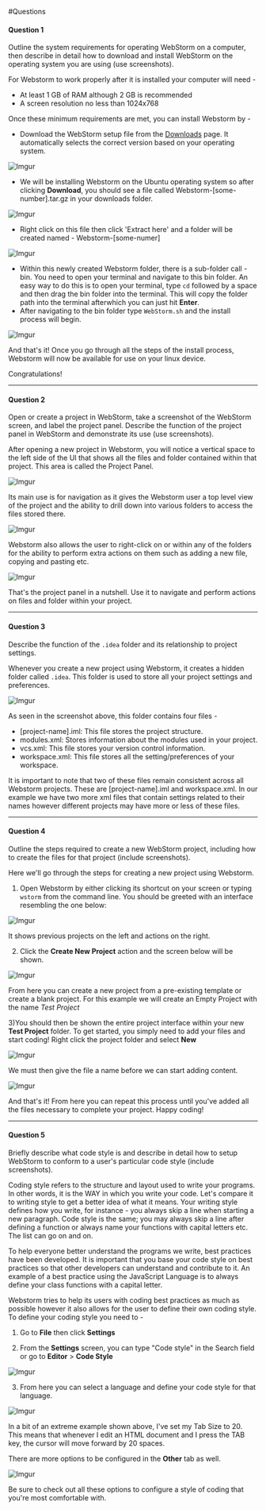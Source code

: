 #Questions

#### Question 1

Outline the system requirements for operating WebStorm on a computer, then describe in detail how to download and install WebStorm on the operating system you are using (use screenshots).

For Webstorm to work properly after it is installed your computer will need -

- At least 1 GB of RAM although 2 GB is recommended
- A screen resolution no less than 1024x768

Once these minimum requirements are met, you can install Webstorm by -

- Download the WebStorm setup file from the [Downloads](https://www.jetbrains.com/webstorm/download/) page. It automatically selects the correct version based on your operating system. 

![Imgur](http://i.imgur.com/AF1nUgf.png)

- We will be installing Webstorm on the Ubuntu operating system so after clicking **Download**, you should see a file called Webstorm-[some-number].tar.gz in your downloads folder.

![Imgur](http://i.imgur.com/qojN914.jpg) 

- Right click on this file then click 'Extract here' and a folder will be created named - Webstorm-[some-numer]

![Imgur](http://i.imgur.com/Utq6PON.jpg)

- Within this newly created Webstorm folder, there is a sub-folder call - bin. You need to open your terminal and navigate to this bin folder. An easy way to do this is to open your terminal, type `cd` followed by a space and then drag the bin folder into the terminal. This will copy the folder path into the terminal afterwhich you can just hit **Enter**.
- After navigating to the bin folder type `WebStorm.sh` and the install process will begin.

![Imgur](http://i.imgur.com/2MXA1lt.jpg) 

And that's it! Once you go through all the steps of the install process, Webstorm will now be available for use on your linux device. 

Congratulations!

---

#### Question 2

Open or create a project in WebStorm, take a screenshot of the WebStorm screen, and label the project panel. Describe the function of the project panel in WebStorm and demonstrate its use (use screenshots).

After opening a new project in Webstorm, you will notice a vertical space to the left side of the UI that shows all the files and folder contained within that project. This area is called the Project Panel. 

![Imgur](http://i.imgur.com/dCdDBto.jpg)

Its main use is for navigation as it gives the Webstorm user a top level view of the project and the ability to drill down into various folders to access the files stored there. 

![Imgur](http://i.imgur.com/YXUpZnH.png)

Webstorm also allows the user to right-click on or within any of the folders for the ability to perform extra actions on them such as adding a new file, copying and pasting etc. 

![Imgur](http://i.imgur.com/GJTGUmD.png)

That's the project panel in a nutshell. Use it to navigate and perform actions on files and folder within your project. 

---

#### Question 3

Describe the function of the `.idea` folder and its relationship to project settings.

Whenever you create a new project using Webstorm, it creates a hidden folder called `.idea`. This folder is used to store all your project settings and preferences. 

![Imgur](http://i.imgur.com/hWwwEmk.jpg)

As seen in the screenshot above, this folder contains four files -

- [project-name].iml: This file stores the project structure. 
- modules.xml: Stores information about the modules used in your project. 
- vcs.xml: This file stores your version control information.
- workspace.xml: This file stores all the setting/preferences of your workspace.

It is important to note that two of these files remain consistent across all Webstorm projects. These are [project-name].iml and workspace.xml. In our example we have two more xml files that contain settings related to their names however different projects may have more or less of these files. 

---

#### Question 4

Outline the steps required to create a new WebStorm project, including how to create the files for that project (include screenshots).

Here we'll go through the steps for creating a new project using Webstorm.

1) Open Webstorm by either clicking its shortcut on your screen or typing `wstorm` from the command line. You should be greeted with an interface resembling the one below:

![Imgur](http://i.imgur.com/n2hT7E1.jpg)

It shows previous projects on the left and actions on the right.

2) Click the **Create New Project** action and the screen below will be shown.

![Imgur](http://i.imgur.com/Rhtcec9.jpg)

From here you can create a new project from a pre-existing template or create a blank project. For this example we will create an Empty Project with the name *Test Project*

3)You should then be shown the entire project interface within your new **Test Project** folder. To get started, you simply need to add your files and start coding! Right click the project folder and select **New**

![Imgur](http://i.imgur.com/cephQnr.png)

We must then give the file a name before we can start adding content. 

![Imgur](http://i.imgur.com/gBdFize.png)

And that's it! From here you can repeat this process until you've added all the files necessary to complete your project. Happy coding!

---

#### Question 5

Briefly describe what code style is and describe in detail how to setup WebStorm to conform to a user's particular code style (include screenshots).

Coding style refers to the structure and layout used to write your programs. In other words, it is the WAY in which you write your code. Let's compare it to writing style to get a better idea of what it means. Your writing style defines how you write, for instance - you always skip a line when starting a new paragraph. Code style is the same; you may always skip a line after defining a function or always name your functions with capital letters etc. The list can go on and on. 

To help everyone better understand the programs we write, best practices have been developed. It is important that you base your code style on best practices so that other developers can understand and contribute to it. An example of a best practice using the JavaScript Language is to always define your class functions with a capital letter. 

Webstorm tries to help its users with coding best practices as much as possible however it also allows for the user to define their own coding style. To define your coding style you need to -

1) Go to **File** then click **Settings**

2) From the **Settings** screen, you can type "Code style" in the Search field or go to **Editor** > **Code Style**

![Imgur](http://i.imgur.com/3k7NphG.jpg)

3) From here you can select a language and define your code style for that language.

![Imgur](http://i.imgur.com/NN9vmjr.jpg)

In a bit of an extreme example shown above, I've set my Tab Size to 20. This means that whenever I edit an HTML document and I press the TAB key, the cursor will move forward by 20 spaces. 

There are more options to be configured in the **Other** tab as well. 

![Imgur](http://i.imgur.com/YiyhyZi.jpg)

Be sure to check out all these options to configure a style of coding that you're most comfortable with. 